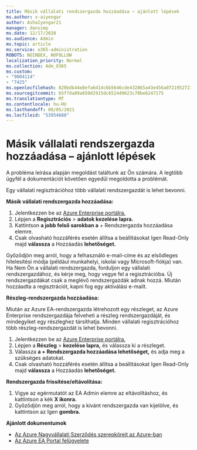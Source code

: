 ```yaml
---
title: Másik vállalati rendszergazda hozzáadása – ajánlott lépések
ms.author: v-aiyengar
author: AshaIyengar21
manager: dansimp
ms.date: 12/17/2020
ms.audience: Admin
ms.topic: article
ms.service: o365-administration
ROBOTS: NOINDEX, NOFOLLOW
localization_priority: Normal
ms.collection: Adm_O365
ms.custom:
- "9004114"
- "7425"
ms.openlocfilehash: 820bdb44e8efa6d14c6b5646cde432865a43e456a07219527218eecd1beb0819
ms.sourcegitcommit: b5f7da89a650d2915dc652449623c78be6247175
ms.translationtype: MT
ms.contentlocale: hu-HU
ms.lasthandoff: 08/05/2021
ms.locfileid: "53954688"
---
```

# <a name="add-another-enterprise-administrator---recommended-steps"></a>Másik vállalati rendszergazda hozzáadása – ajánlott lépések

A probléma leírása alapján megoldást találtunk az Ön számára. A legtöbb ügyfél a dokumentációt követően egyedül megoldotta a problémát.

Egy vállalati regisztrációhoz több vállalati rendszergazdát is lehet bevonni.

**Másik vállalati rendszergazda hozzáadása:**

1. Jelentkezzen be az [Azure Enterprise portálra.](https://ea.azure.com/)
1. Lépjen a **Regisztrációs**  >  **adatok kezelése lapra.**
1. Kattintson **a jobb felső sarokban a** + Rendszergazda hozzáadása elemre.
1. Csak olvasható hozzáférés esetén állítsa a beállításokat Igen Read-Only majd **válassza** a Hozzáadás **lehetőséget.**

Győződjön meg arról, hogy a felhasználó e-mail-címe és az elsődleges hitelesítési módja (például munkahelyi, iskolai vagy Microsoft-fiókja) van. Ha Nem Ön a vállalati rendszergazda, forduljon egy vállalati rendszergazdához, és kérje meg, hogy vegye fel a regisztrációba. Új rendszergazdákat csak a meglévő rendszergazdák adnak hozzá. Miután hozzáadta a regisztrációt, kapni fog egy aktiválási e-mailt.

**Részleg-rendszergazda hozzáadása:**

Miután az Azure EA-rendszergazda létrehozott egy részleget, az Azure Enterprise rendszergazdája felveheti a részleg rendszergazdáját, és mindegyiket egy részleghez társíthatja. Minden vállalati regisztrációhoz több részleg-rendszergazdát is lehet bevonni.

1. Jelentkezzen be az [Azure Enterprise portálra.](https://ea.azure.com/)
1. Lépjen a **Részleg**  >  **kezelése lapra,** és válassza ki a részleget.
1. Válassza **a + Rendszergazda hozzáadása lehetőséget,** és adja meg a szükséges adatokat.
1. Csak olvasható hozzáférés esetén állítsa a beállításokat Igen Read-Only majd **válassza** a Hozzáadás **lehetőséget.**

**Rendszergazda frissítése/eltávolítása:**

1. Vigye az egérmutatót az EA Admin elemre az eltávolításhoz, és kattintson a kék **X ikonra.**
1. Győződjön meg arról, hogy a kívánt rendszergazda van kijelölve, és kattintson az Igen **gombra.**

**Ajánlott dokumentumok**

- [Az Azure Nagyvállalati Szerződés szerepköreit az Azure-ban](https://docs.microsoft.com/azure/billing/billing-understand-ea-roles)
- [Az Azure EA Portal felügyelete](https://docs.microsoft.com/azure/billing/billing-ea-portal-administration)
